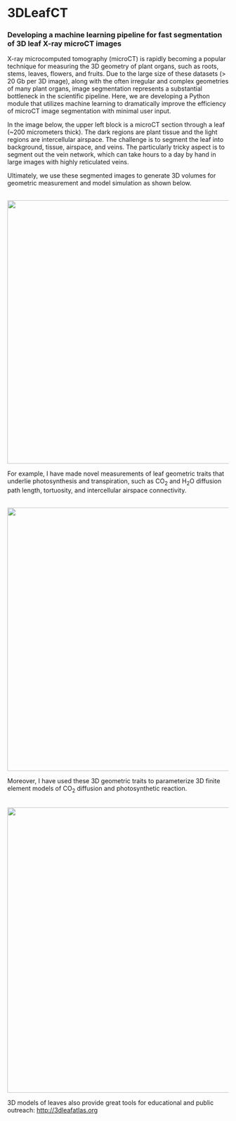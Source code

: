 # 3DLeafCT
### Developing a machine learning pipeline for fast segmentation of 3D leaf X-ray microCT images

X-ray microcomputed tomography (microCT) is rapidly becoming a popular technique for measuring the 3D geometry of plant organs, such as roots, stems, leaves, flowers, and fruits. Due to the large size of these datasets (> 20 Gb per 3D image), along with the often irregular and complex geometries of many plant organs, image segmentation represents a substantial bottleneck in the scientific pipeline. Here, we are developing a Python module that utilizes machine learning to dramatically improve the efficiency of microCT image segmentation with minimal user input.

In the image below, the upper left block is a microCT section through a leaf (~200 micrometers thick). The dark regions are plant tissue and the light regions are intercellular airspace. The challenge is to segment the leaf into background, tissue, airspace, and veins. The particularly tricky aspect is to segment out the vein network, which can take hours to a day by hand in large images with highly reticulated veins. 

Ultimately, we use these segmented images to generate 3D volumes for geometric measurement and model simulation as shown below.

<br><a href="url"><img src="https://github.com/masonearles/3DLeafCT/blob/master/imgs_readme/Nymphaea_Peelback_Panel.jpg" width = 600></a></br>

For example, I have made novel measurements of leaf geometric traits that underlie photosynthesis and transpiration, such as CO<sub>2</sub> and H<sub>2</sub>O diffusion path length, tortuosity, and intercellular airspace connectivity.

<br><a href="url"><img src="https://github.com/masonearles/3DLeafCT/blob/master/imgs_readme/3DRendering_Tortuosity.jpg" width = 600></a></br>

Moreover, I have used these 3D geometric traits to parameterize 3D finite element models of CO<sub>2</sub> diffusion and photosynthetic reaction.<br>

<br><a href="url"><img src="https://github.com/masonearles/3DLeafCT/blob/master/imgs_readme/CO2_Diffusion_Reaction.png" width = 650></a></br>

3D models of leaves also provide great tools for educational and public outreach: http://3dleafatlas.org
